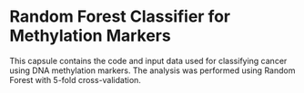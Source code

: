 # Random Forest Classifier for Methylation Markers
This capsule contains the code and input data used for classifying  cancer using DNA methylation markers. The analysis was performed using Random Forest with 5-fold cross-validation.
